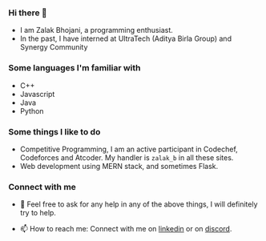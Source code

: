 <!--
**ZalakBhojani/ZalakBhojani** is a ✨ _special_ ✨ repository because its `README.md` (this file) appears on your GitHub profile.

Here are some ideas to get you started:

- 🔭 I’m currently working on ...
- 🌱 I’m currently learning ...
- 👯 I’m looking to collaborate on ...
- 🤔 I’m looking for help with ...
- 💬 Ask me about ...
- 📫 How to reach me: ...
- 😄 Pronouns: ...
- ⚡ Fun fact: ...
-->

### Hi there 👋
* I am Zalak Bhojani, a programming enthusiast.
* In the past, I have interned at UltraTech (Aditya Birla Group) and Synergy Community

### Some languages I'm familiar with
* C++
* Javascript
* Java
* Python

### Some things I like to do
* Competitive Programming, I am an active participant in Codechef, Codeforces and Atcoder. My handler is `zalak_b` in all these sites.
* Web development using MERN stack, and sometimes Flask.


### Connect with me
- 💬 Feel free to ask for any help in any of the above things, I will definitely try to help.

- 📫 How to reach me: Connect with me on [linkedin](https://www.linkedin.com/in/zalak-bhojani/) or on [discord](https://discordapp.com/users/377445952187006976).
